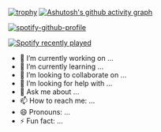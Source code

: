 

[![trophy](https://github-profile-trophy.vercel.app/?username=kriegsmarine)](https://github.com/ryo-ma/github-profile-trophy)
[![Ashutosh's github activity graph](https://github-readme-activity-graph.vercel.app/graph?username=kriegsmarine&theme=github-compact)](https://github.com/ashutosh00710/github-readme-activity-graph)



[![spotify-github-profile](https://spotify-github-profile.vercel.app/api/view?uid=lhskw40zfa492qi755ak7dybk&cover_image=false&theme=novatorem&show_offline=true&background_color=121212&interchange=false&bar_color=53b14f&bar_color_cover=false)](https://spotify-github-profile.vercel.app/api/view?uid=lhskw40zfa492qi755ak7dybk&redirect=true)

[![Spotify recently played](https://spotify-recently-played-readme.vercel.app/api?user=lhskw40zfa492qi755ak7dybk&width=400)](https://open.spotify.com/user/kriegsmarine)

- 🔭 I’m currently working on ...
- 🌱 I’m currently learning ...
- 👯 I’m looking to collaborate on ...
- 🤔 I’m looking for help with ...
- 💬 Ask me about ...
- 📫 How to reach me: ...
- 😄 Pronouns: ...
- ⚡ Fun fact: ...

<!--
**kriegsmarine/Kriegsmarine** is a ✨ _special_ ✨ repository because its `README.md` (this file) appears on your GitHub profile.

Here are some ideas to get you started:

- 🔭 I’m currently working on ...
- 🌱 I’m currently learning ...
- 👯 I’m looking to collaborate on ...
- 🤔 I’m looking for help with ...
- 💬 Ask me about ...
- 📫 How to reach me: ...
- 😄 Pronouns: ...
- ⚡ Fun fact: ...
-->
